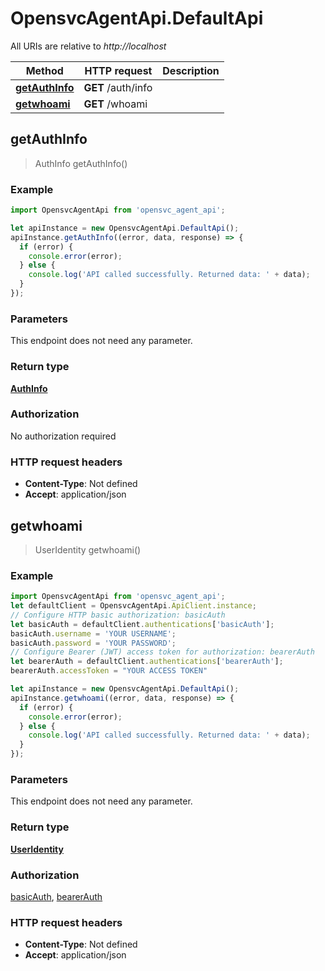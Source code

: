 # OpensvcAgentApi.DefaultApi

All URIs are relative to *http://localhost*

Method | HTTP request | Description
------------- | ------------- | -------------
[**getAuthInfo**](DefaultApi.md#getAuthInfo) | **GET** /auth/info | 
[**getwhoami**](DefaultApi.md#getwhoami) | **GET** /whoami | 



## getAuthInfo

> AuthInfo getAuthInfo()



### Example

```javascript
import OpensvcAgentApi from 'opensvc_agent_api';

let apiInstance = new OpensvcAgentApi.DefaultApi();
apiInstance.getAuthInfo((error, data, response) => {
  if (error) {
    console.error(error);
  } else {
    console.log('API called successfully. Returned data: ' + data);
  }
});
```

### Parameters

This endpoint does not need any parameter.

### Return type

[**AuthInfo**](AuthInfo.md)

### Authorization

No authorization required

### HTTP request headers

- **Content-Type**: Not defined
- **Accept**: application/json


## getwhoami

> UserIdentity getwhoami()



### Example

```javascript
import OpensvcAgentApi from 'opensvc_agent_api';
let defaultClient = OpensvcAgentApi.ApiClient.instance;
// Configure HTTP basic authorization: basicAuth
let basicAuth = defaultClient.authentications['basicAuth'];
basicAuth.username = 'YOUR USERNAME';
basicAuth.password = 'YOUR PASSWORD';
// Configure Bearer (JWT) access token for authorization: bearerAuth
let bearerAuth = defaultClient.authentications['bearerAuth'];
bearerAuth.accessToken = "YOUR ACCESS TOKEN"

let apiInstance = new OpensvcAgentApi.DefaultApi();
apiInstance.getwhoami((error, data, response) => {
  if (error) {
    console.error(error);
  } else {
    console.log('API called successfully. Returned data: ' + data);
  }
});
```

### Parameters

This endpoint does not need any parameter.

### Return type

[**UserIdentity**](UserIdentity.md)

### Authorization

[basicAuth](../README.md#basicAuth), [bearerAuth](../README.md#bearerAuth)

### HTTP request headers

- **Content-Type**: Not defined
- **Accept**: application/json

